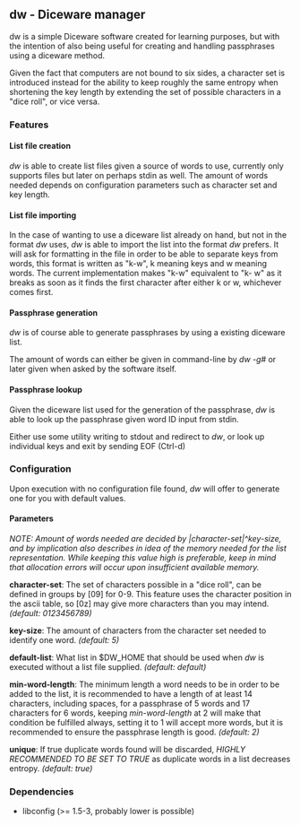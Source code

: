 ## dw - Diceware manager

dw is a simple Diceware software created for learning purposes, but with 
the intention of also being useful for creating and handling passphrases 
using a diceware method.

Given the fact that computers are not bound to six sides, a character set is introduced instead for the ability to keep roughly the same entropy when shortening the key length by extending the set of possible characters in a "dice roll", or vice versa.
### Features
#### List file creation
_dw_ is able to create list files given a source of words to use, currently only supports files but later on perhaps stdin as well.
The amount of words needed depends on configuration parameters such as character set and key length.

#### List file importing
In the case of wanting to use a diceware list already on hand, but not in the format _dw_ uses, _dw_ is able to import the list into the format _dw_ prefers.
It will ask for formatting in the file in order to be able to separate keys from words, this format is written as "k-w", k meaning keys and w meaning words. The current implementation makes "k-w" equivalent to "k-   w" as it breaks as soon as it finds the first character after either k or w, whichever comes first.

#### Passphrase generation
_dw_ is of course able to generate passphrases by using a existing diceware list.

The amount of words can either be given in command-line by _dw -g#_ or later given when asked by the software itself.

#### Passphrase lookup
Given the diceware list used for the generation of the passphrase, _dw_ is able to look up the passphrase given word ID input from stdin.

Either use some utility writing to stdout and redirect to _dw_, or look up individual keys and exit by sending EOF (Ctrl-d)

### Configuration
Upon execution with no configuration file found, _dw_ will offer to generate one for you with default values.

#### Parameters
_NOTE: Amount of words needed are decided by |character-set|^key-size, and by implication also describes in idea of the memory needed for the list representation. While keeping this value high is preferable, keep in mind that allocation errors will occur upon insufficient available memory._

__character-set__: The set of characters possible in a "dice roll", can be defined in groups by [09] for 0-9. This feature uses the character position in the ascii table, so [0z] may give more characters than you may intend. _(default: 0123456789)_

__key-size__: The amount of characters from the character set needed to identify one word. _(default: 5)_

__default-list__: What list in $DW\_HOME that should be used when _dw_ is executed without a list file supplied. _(default: default)_

__min-word-length__: The minimum length a word needs to be in order to be added to the list, it is recommended to have a length of at least 14 characters, including spaces, for a passphrase of 5 words and 17 characters for 6 words, keeping _min-word-length_ at 2 will make that condition be fulfilled always, setting it to 1 will accept more words, but it is recommended to ensure the passphrase length is good. _(default: 2)_

__unique__: If true duplicate words found will be discarded, _HIGHLY RECOMMENDED TO BE SET TO TRUE_ as duplicate words in a list decreases entropy. _(default: true)_

### Dependencies
- libconfig (>= 1.5-3, probably lower is possible)
